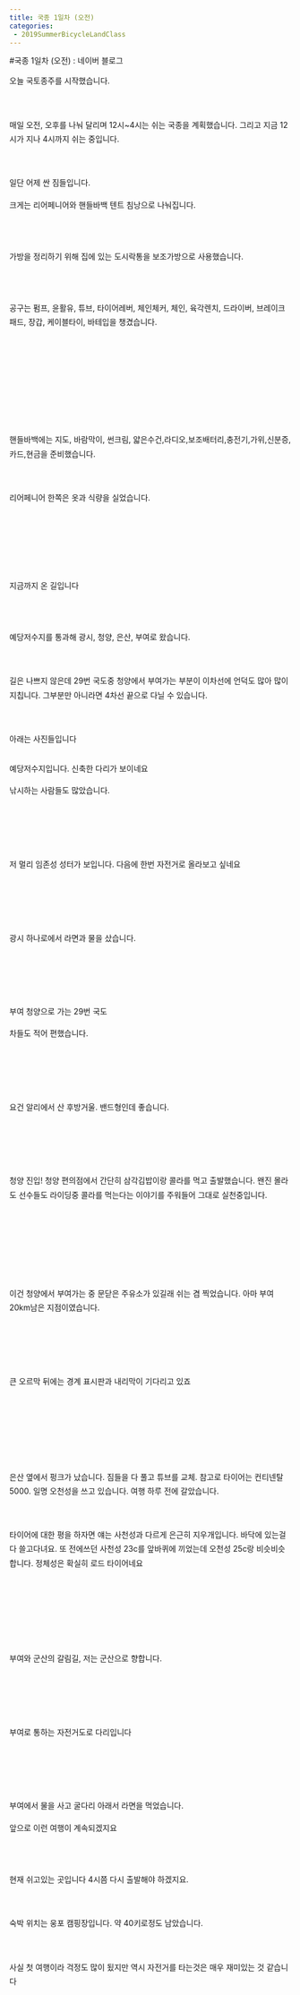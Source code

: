 ```yaml
---
title: 국종 1일차 (오전)
categories:
 - 2019SummerBicycleLandClass
---
```

#국종 1일차 (오전) : 네이버 블로그
<div class="wrap_rabbit pcol2 _param(1) _postViewArea221568734656" id="post-view221568734656">
<!-- Rabbit HTML --><div class="se-viewer se-theme-default" lang="ko-KR">
<!-- SE_DOC_HEADER_END -->
<div class="se-main-container">
<div class="se-component se-text se-l-default" id="SE-70ac5d70-9574-11e9-b916-510e45e33c70">
<div class="se-component-content">
<div class="se-section se-section-text se-l-default">
<div class="se-module se-module-text"><!-- SE-TEXT { --><p class="se-text-paragraph se-text-paragraph-align-" id="SE-cd93a4c9-9578-11e9-b916-fb7c67facc2d" style="line-height:1.8;"><span class="se-fs- se-ff-" id="SE-f0e3417f-9578-11e9-b916-93fc4c76f9e1" style="">오늘 국토종주를 시작했습니다.</span></p><!-- } SE-TEXT --><!-- SE-TEXT { --><p class="se-text-paragraph se-text-paragraph-align-" id="SE-cd93a4ca-9578-11e9-b916-21fd375de911" style="line-height:1.8;"><span class="se-fs- se-ff-" id="SE-f0e34180-9578-11e9-b916-8d48695a73b2" style="">​</span></p><!-- } SE-TEXT --><!-- SE-TEXT { --><p class="se-text-paragraph se-text-paragraph-align-" id="SE-cd93a4cb-9578-11e9-b916-e550786c0b76" style="line-height:1.8;"><span class="se-fs- se-ff-" id="SE-f0e34181-9578-11e9-b916-517109d19d25" style="">매일 오전, 오후를 나눠 달리며 12시~4시는 쉬는 국종을 계획했습니다. 그리고 지금 12시가 지나 4시까지 쉬는 중입니다.</span></p><!-- } SE-TEXT --><!-- SE-TEXT { --><p class="se-text-paragraph se-text-paragraph-align-" id="SE-cd93a4cc-9578-11e9-b916-93d128e01814" style="line-height:1.8;"><span class="se-fs- se-ff-" id="SE-f0e34182-9578-11e9-b916-279fa4c99f57" style="">​</span></p><!-- } SE-TEXT --><!-- SE-TEXT { --><p class="se-text-paragraph se-text-paragraph-align-" id="SE-cd93a4cd-9578-11e9-b916-6d3f665ee169" style="line-height:1.8;"><span class="se-fs- se-ff-" id="SE-f0e36893-9578-11e9-b916-b532edc3ffe7" style="">일단 어제 싼 짐들입니다.</span></p><!-- } SE-TEXT --><!-- SE-TEXT { --><p class="se-text-paragraph se-text-paragraph-align-" id="SE-ca3e1099-9578-11e9-b916-89c071687af5" style="line-height:1.8;"><span class="se-fs- se-ff-" id="SE-f0e36894-9578-11e9-b916-5dc8eb824347" style="">크게는 리어페니어와 핸들바백 텐트 침낭으로 나눠집니다.</span></p><!-- } SE-TEXT --></div>
</div>
</div>
</div> <div class="se-component se-image se-l-default" id="SE-6f2e970b-9574-11e9-b916-593839b1abb2">
<div class="se-component-content se-component-content-fit">
<div class="se-section se-section-image se-l-default se-section-align-">
<a class="se-module se-module-image __se_image_link __se_link" data-linkdata='{"id" : "SE-6f2e970b-9574-11e9-b916-593839b1abb2", "src" : "https://postfiles.pstatic.net/MjAxOTA2MjNfMjYw/MDAxNTYxMjY3NzY0MDE5.tsZNor87NUztt7p4k_Q4Jb5D3yaNSoIHESNFOvZ61HAg.9hQ6IzOU3wivWzb40ZtzPUpx8XrFfLVrT4DrSitHlTkg.JPEG.dls32208/20190622_230708.jpg", "linkUse" : "false", "link" : ""}' data-linktype="img" href="#" onclick="return false;" style=" ">
<img alt="" class="se-image-resource" data-height="506" data-lazy-src="https://postfiles.pstatic.net/MjAxOTA2MjNfMjYw/MDAxNTYxMjY3NzY0MDE5.tsZNor87NUztt7p4k_Q4Jb5D3yaNSoIHESNFOvZ61HAg.9hQ6IzOU3wivWzb40ZtzPUpx8XrFfLVrT4DrSitHlTkg.JPEG.dls32208/20190622_230708.jpg?type=w966" data-width="900" src="https://postfiles.pstatic.net/MjAxOTA2MjNfMjYw/MDAxNTYxMjY3NzY0MDE5.tsZNor87NUztt7p4k_Q4Jb5D3yaNSoIHESNFOvZ61HAg.9hQ6IzOU3wivWzb40ZtzPUpx8XrFfLVrT4DrSitHlTkg.JPEG.dls32208/20190622_230708.jpg?type=w80_blur">
</img></a> </div>
</div>
</div> <div class="se-component se-text se-l-default" id="SE-e794bbeb-9574-11e9-b916-03cc31fae914">
<div class="se-component-content">
<div class="se-section se-section-text se-l-default">
<div class="se-module se-module-text"><!-- SE-TEXT { --><p class="se-text-paragraph se-text-paragraph-align-" id="SE-ca3ed3eb-9578-11e9-b916-c9d22a446337" style="line-height:1.8;"><span class="se-fs- se-ff-" id="SE-f0e3ddc5-9578-11e9-b916-35224829ff65" style="">​</span></p><!-- } SE-TEXT --><!-- SE-TEXT { --><p class="se-text-paragraph se-text-paragraph-align-" id="SE-f0e3ddc7-9578-11e9-b916-51f9c7b86590" style="line-height:1.8;"><span class="se-fs- se-ff-" id="SE-f0e3ddc6-9578-11e9-b916-311af63f2821" style="">가방을 정리하기 위해 집에 있는 도시락통을 보조가방으로 사용했습니다.</span></p><!-- } SE-TEXT --><!-- SE-TEXT { --><p class="se-text-paragraph se-text-paragraph-align-" id="SE-f0e3ddc9-9578-11e9-b916-a17f2e33fc4f" style="line-height:1.8;"><span class="se-fs- se-ff-" id="SE-f0e3ddc8-9578-11e9-b916-a77092971b4c" style="">​</span></p><!-- } SE-TEXT --></div>
</div>
</div>
</div> <div class="se-component se-image se-l-default" id="SE-e7924aea-9574-11e9-b916-37cdfd3c1903">
<div class="se-component-content se-component-content-fit">
<div class="se-section se-section-image se-l-default se-section-align-">
<a class="se-module se-module-image __se_image_link __se_link" data-linkdata='{"id" : "SE-e7924aea-9574-11e9-b916-37cdfd3c1903", "src" : "https://postfiles.pstatic.net/MjAxOTA2MjNfMTU5/MDAxNTYxMjY3NzY1MTY1.qzcMdt0jgoVVYoJ8pnU8JhD8rdZKygCHvVCeHbM81zAg.Pkq_Ka5EIn9YaS2Zcxndn6v4OwNOqa0Nep0i8ZylgLwg.JPEG.dls32208/20190622_230726.jpg", "linkUse" : "false", "link" : ""}' data-linktype="img" href="#" onclick="return false;" style=" ">
<img alt="" class="se-image-resource" data-height="506" data-lazy-src="https://postfiles.pstatic.net/MjAxOTA2MjNfMTU5/MDAxNTYxMjY3NzY1MTY1.qzcMdt0jgoVVYoJ8pnU8JhD8rdZKygCHvVCeHbM81zAg.Pkq_Ka5EIn9YaS2Zcxndn6v4OwNOqa0Nep0i8ZylgLwg.JPEG.dls32208/20190622_230726.jpg?type=w966" data-width="900" src="https://postfiles.pstatic.net/MjAxOTA2MjNfMTU5/MDAxNTYxMjY3NzY1MTY1.qzcMdt0jgoVVYoJ8pnU8JhD8rdZKygCHvVCeHbM81zAg.Pkq_Ka5EIn9YaS2Zcxndn6v4OwNOqa0Nep0i8ZylgLwg.JPEG.dls32208/20190622_230726.jpg?type=w80_blur">
</img></a> </div>
</div>
</div> <div class="se-component se-text se-l-default" id="SE-2c2a69fe-9575-11e9-b916-f3e5d9475fdb">
<div class="se-component-content">
<div class="se-section se-section-text se-l-default">
<div class="se-module se-module-text"><!-- SE-TEXT { --><p class="se-text-paragraph se-text-paragraph-align-" id="SE-cd9ec862-9578-11e9-b916-b77dd29618d2" style="line-height:1.8;"><span class="se-fs- se-ff-" id="SE-f0e452fa-9578-11e9-b916-a3b4b479fca5" style="">공구는 펌프, 윤활유, 튜브, 타이어레버, 체인체커, 체인, 육각렌치, 드라이버, 브레이크 패드, 장갑, 케이블타이, 바테입을 챙겼습니다.</span></p><!-- } SE-TEXT --><!-- SE-TEXT { --><p class="se-text-paragraph se-text-paragraph-align-" id="SE-cd9ec863-9578-11e9-b916-f3ec7655eb94" style="line-height:1.8;"><span class="se-fs- se-ff-" id="SE-f0e452fb-9578-11e9-b916-5102fc228a4b" style="">​</span></p><!-- } SE-TEXT --><!-- SE-TEXT { --><p class="se-text-paragraph se-text-paragraph-align-" id="SE-ca3f9745-9578-11e9-b916-c17598fee1cf" style="line-height:1.8;"><span class="se-fs- se-ff-" id="SE-f0e452fc-9578-11e9-b916-3db4e283d488" style="">​</span></p><!-- } SE-TEXT --><!-- SE-TEXT { --><p class="se-text-paragraph se-text-paragraph-align-" id="SE-f0e452fe-9578-11e9-b916-abd48c38a8e8" style="line-height:1.8;"><span class="se-fs- se-ff-" id="SE-f0e452fd-9578-11e9-b916-abacd2945b03" style="">​</span></p><!-- } SE-TEXT --><!-- SE-TEXT { --><p class="se-text-paragraph se-text-paragraph-align-" id="SE-f0e45300-9578-11e9-b916-a90c297e291f" style="line-height:1.8;"><span class="se-fs- se-ff-" id="SE-f0e452ff-9578-11e9-b916-1bec44aa1cfb" style="">​</span></p><!-- } SE-TEXT --></div>
</div>
</div>
</div> <div class="se-component se-image se-l-default" id="SE-2c27aadd-9575-11e9-b916-897f7a8324a9">
<div class="se-component-content se-component-content-fit">
<div class="se-section se-section-image se-l-default se-section-align-">
<a class="se-module se-module-image __se_image_link __se_link" data-linkdata='{"id" : "SE-2c27aadd-9575-11e9-b916-897f7a8324a9", "src" : "https://postfiles.pstatic.net/MjAxOTA2MjNfNjkg/MDAxNTYxMjY3NzY2NTA5.-sEv4j1JwF_alUD3ki6T33EvI70pSzf4QnT0VOazjocg.DUCqgNjiqtK3VhzZ1KPnkyF2Rliwm5pqyBDrdv3S4vog.JPEG.dls32208/20190622_230740.jpg", "linkUse" : "false", "link" : ""}' data-linktype="img" href="#" onclick="return false;" style=" ">
<img alt="" class="se-image-resource" data-height="506" data-lazy-src="https://postfiles.pstatic.net/MjAxOTA2MjNfNjkg/MDAxNTYxMjY3NzY2NTA5.-sEv4j1JwF_alUD3ki6T33EvI70pSzf4QnT0VOazjocg.DUCqgNjiqtK3VhzZ1KPnkyF2Rliwm5pqyBDrdv3S4vog.JPEG.dls32208/20190622_230740.jpg?type=w966" data-width="900" src="https://postfiles.pstatic.net/MjAxOTA2MjNfNjkg/MDAxNTYxMjY3NzY2NTA5.-sEv4j1JwF_alUD3ki6T33EvI70pSzf4QnT0VOazjocg.DUCqgNjiqtK3VhzZ1KPnkyF2Rliwm5pqyBDrdv3S4vog.JPEG.dls32208/20190622_230740.jpg?type=w80_blur">
</img></a> </div>
</div>
</div> <div class="se-component se-text se-l-default" id="SE-82f99e11-9575-11e9-b916-d99198fbb91f">
<div class="se-component-content">
<div class="se-section se-section-text se-l-default">
<div class="se-module se-module-text"><!-- SE-TEXT { --><p class="se-text-paragraph se-text-paragraph-align-" id="SE-cd9fd9d6-9578-11e9-b916-bdc19caef679" style="line-height:1.8;"><span class="se-fs- se-ff-" id="SE-f0e4c831-9578-11e9-b916-2563ea16e5c1" style="">핸들바백에는 지도, 바람막이, 썬크림, 얇은수건,라디오,보조배터리,충전기,가위,신분증,카드,현금을 준비했습니다.</span></p><!-- } SE-TEXT --><!-- SE-TEXT { --><p class="se-text-paragraph se-text-paragraph-align-" id="SE-cd9fd9d7-9578-11e9-b916-7f07474db780" style="line-height:1.8;"><span class="se-fs- se-ff-" id="SE-f0e4c832-9578-11e9-b916-ef86c498b7f3" style="">​</span></p><!-- } SE-TEXT --><!-- SE-TEXT { --><p class="se-text-paragraph se-text-paragraph-align-" id="SE-cd9fd9d8-9578-11e9-b916-c730c828b7d8" style="line-height:1.8;"><span class="se-fs- se-ff-" id="SE-f0e4c833-9578-11e9-b916-ebe1829d5e88" style="">리어페니어 한쪽은 옷과 식량을 실었습니다.</span></p><!-- } SE-TEXT --><!-- SE-TEXT { --><p class="se-text-paragraph se-text-paragraph-align-" id="SE-cd9fd9d9-9578-11e9-b916-8147fb597e8e" style="line-height:1.8;"><span class="se-fs- se-ff-" id="SE-f0e4c834-9578-11e9-b916-e71bf2c49d8f" style="">​</span></p><!-- } SE-TEXT --><!-- SE-TEXT { --><p class="se-text-paragraph se-text-paragraph-align-" id="SE-cd9fd9da-9578-11e9-b916-23c3a3164b18" style="line-height:1.8;"><span class="se-fs- se-ff-" id="SE-f0e4c835-9578-11e9-b916-47518d306234" style="">​</span></p><!-- } SE-TEXT --><!-- SE-TEXT { --><p class="se-text-paragraph se-text-paragraph-align-" id="SE-cd9fd9db-9578-11e9-b916-4980bfb493dc" style="line-height:1.8;"><span class="se-fs- se-ff-" id="SE-f0e4c836-9578-11e9-b916-fb43a11a43f3" style="">​</span></p><!-- } SE-TEXT --><!-- SE-TEXT { --><p class="se-text-paragraph se-text-paragraph-align-" id="SE-ca405aa7-9578-11e9-b916-996d648920f7" style="line-height:1.8;"><span class="se-fs- se-ff-" id="SE-f0e4ef47-9578-11e9-b916-c948fa899520" style="">지금까지 온 길입니다</span></p><!-- } SE-TEXT --></div>
</div>
</div>
</div> <div class="se-component se-image se-l-default" id="SE-82f75420-9575-11e9-b916-9981d5059d4a">
<div class="se-component-content se-component-content-fit">
<div class="se-section se-section-image se-l-default se-section-align-">
<a class="se-module se-module-image __se_image_link __se_link" data-linkdata='{"id" : "SE-82f75420-9575-11e9-b916-9981d5059d4a", "src" : "https://postfiles.pstatic.net/MjAxOTA2MjNfMjAz/MDAxNTYxMjY3NzY4MDIw.6WBLCNjs85Y3mmenuU73zboVgehWvrEf7ur3jF5NTK4g.3h4cqGTXVdpoA1U_9fWfebm0epww2cyK1RQuj6XH1V0g.JPEG.dls32208/Screenshot_20190623-141226_Strava.jpg", "linkUse" : "false", "link" : ""}' data-linktype="img" href="#" onclick="return false;" style=" ">
<img alt="" class="se-image-resource" data-height="1900" data-lazy-src="https://postfiles.pstatic.net/MjAxOTA2MjNfMjAz/MDAxNTYxMjY3NzY4MDIw.6WBLCNjs85Y3mmenuU73zboVgehWvrEf7ur3jF5NTK4g.3h4cqGTXVdpoA1U_9fWfebm0epww2cyK1RQuj6XH1V0g.JPEG.dls32208/Screenshot_20190623-141226_Strava.jpg?type=w966" data-width="900" src="https://postfiles.pstatic.net/MjAxOTA2MjNfMjAz/MDAxNTYxMjY3NzY4MDIw.6WBLCNjs85Y3mmenuU73zboVgehWvrEf7ur3jF5NTK4g.3h4cqGTXVdpoA1U_9fWfebm0epww2cyK1RQuj6XH1V0g.JPEG.dls32208/Screenshot_20190623-141226_Strava.jpg?type=w80_blur">
</img></a> </div>
</div>
</div> <div class="se-component se-text se-l-default" id="SE-4d058e6d-9576-11e9-b916-4180f7c2fd85">
<div class="se-component-content">
<div class="se-section se-section-text se-l-default">
<div class="se-module se-module-text"><!-- SE-TEXT { --><p class="se-text-paragraph se-text-paragraph-align-" id="SE-cda1ae9e-9578-11e9-b916-615763e600e3" style="line-height:1.8;"><span class="se-fs- se-ff-" id="SE-f0e53d68-9578-11e9-b916-ef18b3d0da17" style="">​</span></p><!-- } SE-TEXT --><!-- SE-TEXT { --><p class="se-text-paragraph se-text-paragraph-align-" id="SE-cda1ae9f-9578-11e9-b916-d5442f0b07c8" style="line-height:1.8;"><span class="se-fs- se-ff-" id="SE-f0e53d69-9578-11e9-b916-51b3fc8e7b49" style="">예당저수지를 통과해 광시, 청양, 은산, 부여로 왔습니다.</span></p><!-- } SE-TEXT --><!-- SE-TEXT { --><p class="se-text-paragraph se-text-paragraph-align-" id="SE-cda1d5b0-9578-11e9-b916-0134d06cbdd3" style="line-height:1.8;"><span class="se-fs- se-ff-" id="SE-f0e53d6a-9578-11e9-b916-ef1255e9dfa0" style="">​</span></p><!-- } SE-TEXT --><!-- SE-TEXT { --><p class="se-text-paragraph se-text-paragraph-align-" id="SE-cda1d5b1-9578-11e9-b916-1d2bdb74fd48" style="line-height:1.8;"><span class="se-fs- se-ff-" id="SE-f0e53d6b-9578-11e9-b916-bf54f32f0ec9" style="">길은 나쁘지 않은데 29번 국도중 청양에서 부여가는 부분이 이차선에 언덕도 많아 많이 지칩니다. 그부분만 아니라면 4차선 끝으로 다닐 수 있습니다.</span></p><!-- } SE-TEXT --><!-- SE-TEXT { --><p class="se-text-paragraph se-text-paragraph-align-" id="SE-cda1d5b2-9578-11e9-b916-c5ae4ca8d25b" style="line-height:1.8;"><span class="se-fs- se-ff-" id="SE-f0e5647c-9578-11e9-b916-81bc60b3b9df" style="">​</span></p><!-- } SE-TEXT --><!-- SE-TEXT { --><p class="se-text-paragraph se-text-paragraph-align-" id="SE-ca411e03-9578-11e9-b916-85fe8e67722d" style="line-height:1.8;"><span class="se-fs- se-ff-" id="SE-f0e5647d-9578-11e9-b916-db6d300539bb" style="">아래는 사진들입니다</span></p><!-- } SE-TEXT --></div>
</div>
</div>
</div> <div class="se-component se-image se-l-default" id="SE-4d016fad-9576-11e9-b916-e5e97be71e27">
<div class="se-component-content se-component-content-fit">
<div class="se-section se-section-image se-l-default se-section-align-">
<a class="se-module se-module-image __se_image_link __se_link" data-linkdata='{"id" : "SE-4d016fad-9576-11e9-b916-e5e97be71e27", "src" : "https://postfiles.pstatic.net/MjAxOTA2MjNfNzYg/MDAxNTYxMjY3NzY5MzI3.CORRF-TGTOQE1SzD-NWF6X8-9kT0nScwTUK3GK5jm88g.KIEDHWQ0zjbMdRw1oO89wT70Y0D1IoOlnZFqMdfYbZog.JPEG.dls32208/20190623_081829.jpg", "linkUse" : "false", "link" : ""}' data-linktype="img" href="#" onclick="return false;" style=" ">
<img alt="" class="se-image-resource" data-height="506" data-lazy-src="https://postfiles.pstatic.net/MjAxOTA2MjNfNzYg/MDAxNTYxMjY3NzY5MzI3.CORRF-TGTOQE1SzD-NWF6X8-9kT0nScwTUK3GK5jm88g.KIEDHWQ0zjbMdRw1oO89wT70Y0D1IoOlnZFqMdfYbZog.JPEG.dls32208/20190623_081829.jpg?type=w966" data-width="900" src="https://postfiles.pstatic.net/MjAxOTA2MjNfNzYg/MDAxNTYxMjY3NzY5MzI3.CORRF-TGTOQE1SzD-NWF6X8-9kT0nScwTUK3GK5jm88g.KIEDHWQ0zjbMdRw1oO89wT70Y0D1IoOlnZFqMdfYbZog.JPEG.dls32208/20190623_081829.jpg?type=w80_blur"/>
</a> </div>
</div>
</div> <div class="se-component se-text se-l-default" id="SE-50546bbe-9576-11e9-b916-67e883fdb30d">
<div class="se-component-content">
<div class="se-section se-section-text se-l-default">
<div class="se-module se-module-text"><!-- SE-TEXT { --><p class="se-text-paragraph se-text-paragraph-align-" id="SE-cda4e2f5-9578-11e9-b916-29d4129ba238" style="line-height:1.8;"><span class="se-fs- se-ff-" id="SE-f0e5b29e-9578-11e9-b916-391eef5f2713" style="">예당저수지입니다. 신축한 다리가 보이네요</span></p><!-- } SE-TEXT --><!-- SE-TEXT { --><p class="se-text-paragraph se-text-paragraph-align-" id="SE-ca41ba47-9578-11e9-b916-c97fb1e8d62c" style="line-height:1.8;"><span class="se-fs- se-ff-" id="SE-f0e5b29f-9578-11e9-b916-a9983cbcb238" style="">낚시하는 사람들도 많았습니다.</span></p><!-- } SE-TEXT --><!-- SE-TEXT { --><p class="se-text-paragraph se-text-paragraph-align-" id="SE-f0e5b2a1-9578-11e9-b916-0101f1daa041" style="line-height:1.8;"><span class="se-fs- se-ff-" id="SE-f0e5b2a0-9578-11e9-b916-a90196feb04a" style="">​</span></p><!-- } SE-TEXT --><!-- SE-TEXT { --><p class="se-text-paragraph se-text-paragraph-align-" id="SE-f0e5b2a3-9578-11e9-b916-a512aa1db3a1" style="line-height:1.8;"><span class="se-fs- se-ff-" id="SE-f0e5b2a2-9578-11e9-b916-c7e54cb647f9" style="">​</span></p><!-- } SE-TEXT --></div>
</div>
</div>
</div> <div class="se-component se-image se-l-default" id="SE-4d01bdce-9576-11e9-b916-ad2870e67d04">
<div class="se-component-content se-component-content-fit">
<div class="se-section se-section-image se-l-default se-section-align-">
<a class="se-module se-module-image __se_image_link __se_link" data-linkdata='{"id" : "SE-4d01bdce-9576-11e9-b916-ad2870e67d04", "src" : "https://postfiles.pstatic.net/MjAxOTA2MjNfMjky/MDAxNTYxMjY3NzcwNjUx.-5WwwVWlez0-TxKgKzuHd9YrPPph04QvMFu23vttWeYg.XiE6Tzz3krf2vV6xzLImVMbP5cRLlCSKg6SvKQwtqFgg.JPEG.dls32208/20190623_083724.jpg", "linkUse" : "false", "link" : ""}' data-linktype="img" href="#" onclick="return false;" style=" ">
<img alt="" class="se-image-resource" data-height="506" data-lazy-src="https://postfiles.pstatic.net/MjAxOTA2MjNfMjky/MDAxNTYxMjY3NzcwNjUx.-5WwwVWlez0-TxKgKzuHd9YrPPph04QvMFu23vttWeYg.XiE6Tzz3krf2vV6xzLImVMbP5cRLlCSKg6SvKQwtqFgg.JPEG.dls32208/20190623_083724.jpg?type=w966" data-width="900" src="https://postfiles.pstatic.net/MjAxOTA2MjNfMjky/MDAxNTYxMjY3NzcwNjUx.-5WwwVWlez0-TxKgKzuHd9YrPPph04QvMFu23vttWeYg.XiE6Tzz3krf2vV6xzLImVMbP5cRLlCSKg6SvKQwtqFgg.JPEG.dls32208/20190623_083724.jpg?type=w80_blur"/>
</a> </div>
</div>
</div> <div class="se-component se-text se-l-default" id="SE-6c5574cb-9576-11e9-b916-0d143dfaefbb">
<div class="se-component-content">
<div class="se-section se-section-text se-l-default">
<div class="se-module se-module-text"><!-- SE-TEXT { --><p class="se-text-paragraph se-text-paragraph-align-" id="SE-ca422f7d-9578-11e9-b916-a93b2b65ecc5" style="line-height:1.8;"><span class="se-fs- se-ff-" id="SE-f0e600c4-9578-11e9-b916-67bd11aacd66" style="">저 멀리 임존성 성터가 보입니다. 다음에 한번 자전거로 올라보고 싶네요</span></p><!-- } SE-TEXT --><!-- SE-TEXT { --><p class="se-text-paragraph se-text-paragraph-align-" id="SE-f0e627d6-9578-11e9-b916-952fdfc1bc94" style="line-height:1.8;"><span class="se-fs- se-ff-" id="SE-f0e627d5-9578-11e9-b916-91e21b7afa0a" style="">​</span></p><!-- } SE-TEXT --><!-- SE-TEXT { --><p class="se-text-paragraph se-text-paragraph-align-" id="SE-f0e627d8-9578-11e9-b916-e14d6012e8dc" style="line-height:1.8;"><span class="se-fs- se-ff-" id="SE-f0e627d7-9578-11e9-b916-9fa846bb6cad" style="">​</span></p><!-- } SE-TEXT --></div>
</div>
</div>
</div> <div class="se-component se-image se-l-default" id="SE-4d01e4df-9576-11e9-b916-0300d350125b">
<div class="se-component-content se-component-content-fit">
<div class="se-section se-section-image se-l-default se-section-align-">
<a class="se-module se-module-image __se_image_link __se_link" data-linkdata='{"id" : "SE-4d01e4df-9576-11e9-b916-0300d350125b", "src" : "https://postfiles.pstatic.net/MjAxOTA2MjNfMTEy/MDAxNTYxMjY3NzcyMDM4.FvXknN4ZpSwbXEca7p3euzsAX-nlVCnA3fXqwF4ZiDQg.H93ZaJLb0RfNyuA82G9w8wN9SSRzwVklK-DLWnFc1Kcg.JPEG.dls32208/20190623_090332.jpg", "linkUse" : "false", "link" : ""}' data-linktype="img" href="#" onclick="return false;" style=" ">
<img alt="" class="se-image-resource" data-height="506" data-lazy-src="https://postfiles.pstatic.net/MjAxOTA2MjNfMTEy/MDAxNTYxMjY3NzcyMDM4.FvXknN4ZpSwbXEca7p3euzsAX-nlVCnA3fXqwF4ZiDQg.H93ZaJLb0RfNyuA82G9w8wN9SSRzwVklK-DLWnFc1Kcg.JPEG.dls32208/20190623_090332.jpg?type=w966" data-width="900" src="https://postfiles.pstatic.net/MjAxOTA2MjNfMTEy/MDAxNTYxMjY3NzcyMDM4.FvXknN4ZpSwbXEca7p3euzsAX-nlVCnA3fXqwF4ZiDQg.H93ZaJLb0RfNyuA82G9w8wN9SSRzwVklK-DLWnFc1Kcg.JPEG.dls32208/20190623_090332.jpg?type=w80_blur"/>
</a> </div>
</div>
</div> <div class="se-component se-text se-l-default" id="SE-836d521e-9576-11e9-b916-094278f69286">
<div class="se-component-content">
<div class="se-section se-section-text se-l-default">
<div class="se-module se-module-text"><!-- SE-TEXT { --><p class="se-text-paragraph se-text-paragraph-align-" id="SE-ca42cbc3-9578-11e9-b916-19dc16def60e" style="line-height:1.8;"><span class="se-fs- se-ff-" id="SE-f0e675f9-9578-11e9-b916-1920fba67b35" style="">광시 하나로에서 라면과 물을 샀습니다.</span></p><!-- } SE-TEXT --><!-- SE-TEXT { --><p class="se-text-paragraph se-text-paragraph-align-" id="SE-f0e675fb-9578-11e9-b916-fd9d0a001b06" style="line-height:1.8;"><span class="se-fs- se-ff-" id="SE-f0e675fa-9578-11e9-b916-57e93dc64978" style="">​</span></p><!-- } SE-TEXT --><!-- SE-TEXT { --><p class="se-text-paragraph se-text-paragraph-align-" id="SE-f0e675fd-9578-11e9-b916-2359b30c95eb" style="line-height:1.8;"><span class="se-fs- se-ff-" id="SE-f0e675fc-9578-11e9-b916-090f08791ee4" style="">​</span></p><!-- } SE-TEXT --></div>
</div>
</div>
</div> <div class="se-component se-image se-l-default" id="SE-4d020bf0-9576-11e9-b916-37e8237b2de0">
<div class="se-component-content se-component-content-fit">
<div class="se-section se-section-image se-l-default se-section-align-">
<a class="se-module se-module-image __se_image_link __se_link" data-linkdata='{"id" : "SE-4d020bf0-9576-11e9-b916-37e8237b2de0", "src" : "https://postfiles.pstatic.net/MjAxOTA2MjNfMTI4/MDAxNTYxMjY3NzczODI3.c3UD3__c-vnr2q96A8DefDKe7mFVEKaXyJnIsKTT52Eg.N60Ujueo1epl-_8Z_UY7Nd99_oPtTufGQEfDgnImSQAg.JPEG.dls32208/20190623_091424.jpg", "linkUse" : "false", "link" : ""}' data-linktype="img" href="#" onclick="return false;" style=" ">
<img alt="" class="se-image-resource" data-height="1600" data-lazy-src="https://postfiles.pstatic.net/MjAxOTA2MjNfMTI4/MDAxNTYxMjY3NzczODI3.c3UD3__c-vnr2q96A8DefDKe7mFVEKaXyJnIsKTT52Eg.N60Ujueo1epl-_8Z_UY7Nd99_oPtTufGQEfDgnImSQAg.JPEG.dls32208/20190623_091424.jpg?type=w966" data-width="900" src="https://postfiles.pstatic.net/MjAxOTA2MjNfMTI4/MDAxNTYxMjY3NzczODI3.c3UD3__c-vnr2q96A8DefDKe7mFVEKaXyJnIsKTT52Eg.N60Ujueo1epl-_8Z_UY7Nd99_oPtTufGQEfDgnImSQAg.JPEG.dls32208/20190623_091424.jpg?type=w80_blur"/>
</a> </div>
</div>
</div> <div class="se-component se-text se-l-default" id="SE-af625f83-9576-11e9-b916-c97d48815e93">
<div class="se-component-content">
<div class="se-section se-section-text se-l-default">
<div class="se-module se-module-text"><!-- SE-TEXT { --><p class="se-text-paragraph se-text-paragraph-align-" id="SE-cdab4b9c-9578-11e9-b916-0d1c3760c6b2" style="line-height:1.8;"><span class="se-fs- se-ff-" id="SE-f0e6c41e-9578-11e9-b916-0b0853cd588c" style="">부여 청양으로 가는 29번 국도</span></p><!-- } SE-TEXT --><!-- SE-TEXT { --><p class="se-text-paragraph se-text-paragraph-align-" id="SE-ca4340fb-9578-11e9-b916-39494a9f70f9" style="line-height:1.8;"><span class="se-fs- se-ff-" id="SE-f0e6eb2f-9578-11e9-b916-a9a1f453ab0a" style="">차들도 적어 편했습니다.</span></p><!-- } SE-TEXT --><!-- SE-TEXT { --><p class="se-text-paragraph se-text-paragraph-align-" id="SE-f0e6eb31-9578-11e9-b916-eb792d2d4944" style="line-height:1.8;"><span class="se-fs- se-ff-" id="SE-f0e6eb30-9578-11e9-b916-e983f5076920" style="">​</span></p><!-- } SE-TEXT --><!-- SE-TEXT { --><p class="se-text-paragraph se-text-paragraph-align-" id="SE-f0e6eb33-9578-11e9-b916-7dbb7494fdbf" style="line-height:1.8;"><span class="se-fs- se-ff-" id="SE-f0e6eb32-9578-11e9-b916-7307a188fa2a" style="">​</span></p><!-- } SE-TEXT --></div>
</div>
</div>
</div> <div class="se-component se-image se-l-default" id="SE-4d025a11-9576-11e9-b916-e308f02ff2fb">
<div class="se-component-content se-component-content-fit">
<div class="se-section se-section-image se-l-default se-section-align-">
<a class="se-module se-module-image __se_image_link __se_link" data-linkdata='{"id" : "SE-4d025a11-9576-11e9-b916-e308f02ff2fb", "src" : "https://postfiles.pstatic.net/MjAxOTA2MjNfMTEz/MDAxNTYxMjY3Nzc1ODIz.QysczJ_nfioeCGKCd7jR84fGmtvPOenUPu101Q6oPN4g.7Vy1vddhtOJhhq5EagGjeedA1WTkOffqCme6P7j1ytwg.JPEG.dls32208/20190623_091531.jpg", "linkUse" : "false", "link" : ""}' data-linktype="img" href="#" onclick="return false;" style=" ">
<img alt="" class="se-image-resource" data-height="1600" data-lazy-src="https://postfiles.pstatic.net/MjAxOTA2MjNfMTEz/MDAxNTYxMjY3Nzc1ODIz.QysczJ_nfioeCGKCd7jR84fGmtvPOenUPu101Q6oPN4g.7Vy1vddhtOJhhq5EagGjeedA1WTkOffqCme6P7j1ytwg.JPEG.dls32208/20190623_091531.jpg?type=w966" data-width="900" src="https://postfiles.pstatic.net/MjAxOTA2MjNfMTEz/MDAxNTYxMjY3Nzc1ODIz.QysczJ_nfioeCGKCd7jR84fGmtvPOenUPu101Q6oPN4g.7Vy1vddhtOJhhq5EagGjeedA1WTkOffqCme6P7j1ytwg.JPEG.dls32208/20190623_091531.jpg?type=w80_blur"/>
</a> </div>
</div>
</div> <div class="se-component se-text se-l-default" id="SE-d390277a-9576-11e9-b916-b5d359e3142a">
<div class="se-component-content">
<div class="se-section se-section-text se-l-default">
<div class="se-module se-module-text"><!-- SE-TEXT { --><p class="se-text-paragraph se-text-paragraph-align-" id="SE-ca43b631-9578-11e9-b916-591380363824" style="line-height:1.8;"><span class="se-fs- se-ff-" id="SE-f0e73854-9578-11e9-b916-af28b8cf1f40" style="">요건 알리에서 산 후방거울. 밴드형인데 좋습니다.</span></p><!-- } SE-TEXT --><!-- SE-TEXT { --><p class="se-text-paragraph se-text-paragraph-align-" id="SE-f0e73856-9578-11e9-b916-c3158c6a738d" style="line-height:1.8;"><span class="se-fs- se-ff-" id="SE-f0e73855-9578-11e9-b916-73c52a49d502" style="">​</span></p><!-- } SE-TEXT --><!-- SE-TEXT { --><p class="se-text-paragraph se-text-paragraph-align-" id="SE-f0e73858-9578-11e9-b916-9765ecaf102a" style="line-height:1.8;"><span class="se-fs- se-ff-" id="SE-f0e73857-9578-11e9-b916-d3d6f817d954" style="">​</span></p><!-- } SE-TEXT --></div>
</div>
</div>
</div> <div class="se-component se-image se-l-default" id="SE-4d028122-9576-11e9-b916-ff3ada3777bc">
<div class="se-component-content se-component-content-fit">
<div class="se-section se-section-image se-l-default se-section-align-">
<a class="se-module se-module-image __se_image_link __se_link" data-linkdata='{"id" : "SE-4d028122-9576-11e9-b916-ff3ada3777bc", "src" : "https://postfiles.pstatic.net/MjAxOTA2MjNfMTQ5/MDAxNTYxMjY3Nzc3Nzc3.CBAdxNUxTPSiuVF-sa2LJyurW3ZmPIS6bZIIMGfKo8Yg.QOYr-uZAvWYlbVfkKITe2SyHGbooN2rz7CNFHnjphuog.JPEG.dls32208/20190623_091755.jpg", "linkUse" : "false", "link" : ""}' data-linktype="img" href="#" onclick="return false;" style=" ">
<img alt="" class="se-image-resource" data-height="1600" data-lazy-src="https://postfiles.pstatic.net/MjAxOTA2MjNfMTQ5/MDAxNTYxMjY3Nzc3Nzc3.CBAdxNUxTPSiuVF-sa2LJyurW3ZmPIS6bZIIMGfKo8Yg.QOYr-uZAvWYlbVfkKITe2SyHGbooN2rz7CNFHnjphuog.JPEG.dls32208/20190623_091755.jpg?type=w966" data-width="900" src="https://postfiles.pstatic.net/MjAxOTA2MjNfMTQ5/MDAxNTYxMjY3Nzc3Nzc3.CBAdxNUxTPSiuVF-sa2LJyurW3ZmPIS6bZIIMGfKo8Yg.QOYr-uZAvWYlbVfkKITe2SyHGbooN2rz7CNFHnjphuog.JPEG.dls32208/20190623_091755.jpg?type=w80_blur"/>
</a> </div>
</div>
</div> <div class="se-component se-text se-l-default" id="SE-f4d68697-9576-11e9-b916-db6ce7667ece">
<div class="se-component-content">
<div class="se-section se-section-text se-l-default">
<div class="se-module se-module-text"><!-- SE-TEXT { --><p class="se-text-paragraph se-text-paragraph-align-" id="SE-ca445277-9578-11e9-b916-07c398703248" style="line-height:1.8;"><span class="se-fs- se-ff-" id="SE-f0e78679-9578-11e9-b916-a5563e164452" style="">청양 진입! 청양 편의점에서 간단히 삼각김밥이랑 콜라를 먹고 출발했습니다. 왠진 몰라도 선수들도 라이딩중 콜라를 먹는다는 이야기를 주워들어 그대로 실천중입니다.</span></p><!-- } SE-TEXT --><!-- SE-TEXT { --><p class="se-text-paragraph se-text-paragraph-align-" id="SE-f0e7867b-9578-11e9-b916-99cfb2456482" style="line-height:1.8;"><span class="se-fs- se-ff-" id="SE-f0e7867a-9578-11e9-b916-193839dc3747" style="">​</span></p><!-- } SE-TEXT --><!-- SE-TEXT { --><p class="se-text-paragraph se-text-paragraph-align-" id="SE-f0e7867d-9578-11e9-b916-bd77ec0f6083" style="line-height:1.8;"><span class="se-fs- se-ff-" id="SE-f0e7867c-9578-11e9-b916-ef7987fb2972" style="">​</span></p><!-- } SE-TEXT --></div>
</div>
</div>
</div> <div class="se-component se-image se-l-default" id="SE-4d02a834-9576-11e9-b916-1bdf704f5d08">
<div class="se-component-content se-component-content-fit">
<div class="se-section se-section-image se-l-default se-section-align-">
<a class="se-module se-module-image __se_image_link __se_link" data-linkdata='{"id" : "SE-4d02a834-9576-11e9-b916-1bdf704f5d08", "src" : "https://postfiles.pstatic.net/MjAxOTA2MjNfMTM2/MDAxNTYxMjY3Nzc5MDkz.S1BzhNxJRS8XtCvkwwC9xrRK7Vhs7CGzvpn7uCh1HZ0g.k-sHnmIB5BlKGpnWl6m7vJkT9c6QQp510tqNGY5aOvwg.JPEG.dls32208/20190623_103824.jpg", "linkUse" : "false", "link" : ""}' data-linktype="img" href="#" onclick="return false;" style=" ">
<img alt="" class="se-image-resource" data-height="506" data-lazy-src="https://postfiles.pstatic.net/MjAxOTA2MjNfMTM2/MDAxNTYxMjY3Nzc5MDkz.S1BzhNxJRS8XtCvkwwC9xrRK7Vhs7CGzvpn7uCh1HZ0g.k-sHnmIB5BlKGpnWl6m7vJkT9c6QQp510tqNGY5aOvwg.JPEG.dls32208/20190623_103824.jpg?type=w966" data-width="900" src="https://postfiles.pstatic.net/MjAxOTA2MjNfMTM2/MDAxNTYxMjY3Nzc5MDkz.S1BzhNxJRS8XtCvkwwC9xrRK7Vhs7CGzvpn7uCh1HZ0g.k-sHnmIB5BlKGpnWl6m7vJkT9c6QQp510tqNGY5aOvwg.JPEG.dls32208/20190623_103824.jpg?type=w80_blur"/>
</a> </div>
</div>
</div> <div class="se-component se-text se-l-default" id="SE-2f3eead4-9577-11e9-b916-27edeb197721">
<div class="se-component-content">
<div class="se-section se-section-text se-l-default">
<div class="se-module se-module-text"><!-- SE-TEXT { --><p class="se-text-paragraph se-text-paragraph-align-" id="SE-f0e7d49f-9578-11e9-b916-a50f8cea0366" style=""><span class="se-fs- se-ff-" id="SE-f0e7d49e-9578-11e9-b916-f3138e9899e0" style="">​</span></p><!-- } SE-TEXT --></div>
</div>
</div>
</div> <div class="se-component se-image se-l-default" id="SE-4d02cf45-9576-11e9-b916-7fc5ba580b9a">
<div class="se-component-content se-component-content-fit">
<div class="se-section se-section-image se-l-default se-section-align-">
<a class="se-module se-module-image __se_image_link __se_link" data-linkdata='{"id" : "SE-4d02cf45-9576-11e9-b916-7fc5ba580b9a", "src" : "https://postfiles.pstatic.net/MjAxOTA2MjNfMjg5/MDAxNTYxMjY3NzgwNjAy.PsVouzUWasOl6nlOzkkT6OqhD-pWMWEfxlRKRG81Z48g.LZ2ykdK8zywUfbMyNHXuvopWZOPeYujcCf0uU8LGfRgg.JPEG.dls32208/20190623_103932.jpg", "linkUse" : "false", "link" : ""}' data-linktype="img" href="#" onclick="return false;" style=" ">
<img alt="" class="se-image-resource" data-height="1600" data-lazy-src="https://postfiles.pstatic.net/MjAxOTA2MjNfMjg5/MDAxNTYxMjY3NzgwNjAy.PsVouzUWasOl6nlOzkkT6OqhD-pWMWEfxlRKRG81Z48g.LZ2ykdK8zywUfbMyNHXuvopWZOPeYujcCf0uU8LGfRgg.JPEG.dls32208/20190623_103932.jpg?type=w966" data-width="900" src="https://postfiles.pstatic.net/MjAxOTA2MjNfMjg5/MDAxNTYxMjY3NzgwNjAy.PsVouzUWasOl6nlOzkkT6OqhD-pWMWEfxlRKRG81Z48g.LZ2ykdK8zywUfbMyNHXuvopWZOPeYujcCf0uU8LGfRgg.JPEG.dls32208/20190623_103932.jpg?type=w80_blur"/>
</a> </div>
</div>
</div> <div class="se-component se-image se-l-default" id="SE-4d02f656-9576-11e9-b916-b3f221293324">
<div class="se-component-content se-component-content-fit">
<div class="se-section se-section-image se-l-default se-section-align-">
<a class="se-module se-module-image __se_image_link __se_link" data-linkdata='{"id" : "SE-4d02f656-9576-11e9-b916-b3f221293324", "src" : "https://postfiles.pstatic.net/MjAxOTA2MjNfMjAw/MDAxNTYxMjY3NzgyMzcw.23nvLGU9HYDc9hJhgn9R4gjO-LB2ftZA44rJIIDzII8g.WndBEImkpMA1srU4V3MUyy7phANDIvDT3IMp8Gw75-4g.JPEG.dls32208/20190623_103935.jpg", "linkUse" : "false", "link" : ""}' data-linktype="img" href="#" onclick="return false;" style=" ">
<img alt="" class="se-image-resource" data-height="1600" data-lazy-src="https://postfiles.pstatic.net/MjAxOTA2MjNfMjAw/MDAxNTYxMjY3NzgyMzcw.23nvLGU9HYDc9hJhgn9R4gjO-LB2ftZA44rJIIDzII8g.WndBEImkpMA1srU4V3MUyy7phANDIvDT3IMp8Gw75-4g.JPEG.dls32208/20190623_103935.jpg?type=w966" data-width="900" src="https://postfiles.pstatic.net/MjAxOTA2MjNfMjAw/MDAxNTYxMjY3NzgyMzcw.23nvLGU9HYDc9hJhgn9R4gjO-LB2ftZA44rJIIDzII8g.WndBEImkpMA1srU4V3MUyy7phANDIvDT3IMp8Gw75-4g.JPEG.dls32208/20190623_103935.jpg?type=w80_blur"/>
</a> </div>
</div>
</div> <div class="se-component se-text se-l-default" id="SE-46754d37-9577-11e9-b916-951a4fdd0033">
<div class="se-component-content">
<div class="se-section se-section-text se-l-default">
<div class="se-module se-module-text"><!-- SE-TEXT { --><p class="se-text-paragraph se-text-paragraph-align-" id="SE-ca458aff-9578-11e9-b916-c3a82e4c589b" style="line-height:1.8;"><span class="se-fs- se-ff-" id="SE-f0e870e0-9578-11e9-b916-5398eb04513d" style="">이건 청양에서 부여가는 중 문닫은 주유소가 있길래 쉬는 겸 찍었습니다. 아마 부여 20km남은 지점이였습니다.</span></p><!-- } SE-TEXT --><!-- SE-TEXT { --><p class="se-text-paragraph se-text-paragraph-align-" id="SE-f0e870e2-9578-11e9-b916-2b343da7f6d2" style="line-height:1.8;"><span class="se-fs- se-ff-" id="SE-f0e870e1-9578-11e9-b916-47fc177d592b" style="">​</span></p><!-- } SE-TEXT --><!-- SE-TEXT { --><p class="se-text-paragraph se-text-paragraph-align-" id="SE-f0e870e4-9578-11e9-b916-c593eedbcc86" style="line-height:1.8;"><span class="se-fs- se-ff-" id="SE-f0e870e3-9578-11e9-b916-2b3c83befb05" style="">​</span></p><!-- } SE-TEXT --></div>
</div>
</div>
</div> <div class="se-component se-image se-l-default" id="SE-4d031d67-9576-11e9-b916-f5902a4a9bbb">
<div class="se-component-content se-component-content-fit">
<div class="se-section se-section-image se-l-default se-section-align-">
<a class="se-module se-module-image __se_image_link __se_link" data-linkdata='{"id" : "SE-4d031d67-9576-11e9-b916-f5902a4a9bbb", "src" : "https://postfiles.pstatic.net/MjAxOTA2MjNfMjE4/MDAxNTYxMjY3Nzg0MDQ2.yiwZpmlOpnJ2tIOsV_c_D4IVMy1aXglfJsw35eFglAIg.83FkXWp3hxp77XNCq-ECgLr8SHHCuTBx6NorUTuBvOEg.JPEG.dls32208/20190623_105046.jpg", "linkUse" : "false", "link" : ""}' data-linktype="img" href="#" onclick="return false;" style=" ">
<img alt="" class="se-image-resource" data-height="1600" data-lazy-src="https://postfiles.pstatic.net/MjAxOTA2MjNfMjE4/MDAxNTYxMjY3Nzg0MDQ2.yiwZpmlOpnJ2tIOsV_c_D4IVMy1aXglfJsw35eFglAIg.83FkXWp3hxp77XNCq-ECgLr8SHHCuTBx6NorUTuBvOEg.JPEG.dls32208/20190623_105046.jpg?type=w966" data-width="900" src="https://postfiles.pstatic.net/MjAxOTA2MjNfMjE4/MDAxNTYxMjY3Nzg0MDQ2.yiwZpmlOpnJ2tIOsV_c_D4IVMy1aXglfJsw35eFglAIg.83FkXWp3hxp77XNCq-ECgLr8SHHCuTBx6NorUTuBvOEg.JPEG.dls32208/20190623_105046.jpg?type=w80_blur"/>
</a> </div>
</div>
</div> <div class="se-component se-image se-l-default" id="SE-4d031d68-9576-11e9-b916-d9d4dbdb8e2f">
<div class="se-component-content se-component-content-fit">
<div class="se-section se-section-image se-l-default se-section-align-">
<a class="se-module se-module-image __se_image_link __se_link" data-linkdata='{"id" : "SE-4d031d68-9576-11e9-b916-d9d4dbdb8e2f", "src" : "https://postfiles.pstatic.net/MjAxOTA2MjNfMjk0/MDAxNTYxMjY3Nzg2MDQw.40pBPz5wofw1TqoFHvKT1gQz7G17cHYI7SgxswdSrJwg.kcsORjmgkdLQ-8bQaKt_YpXy9IHRv_GxN7s05pl9A1kg.JPEG.dls32208/20190623_105214.jpg", "linkUse" : "false", "link" : ""}' data-linktype="img" href="#" onclick="return false;" style=" ">
<img alt="" class="se-image-resource" data-height="1600" data-lazy-src="https://postfiles.pstatic.net/MjAxOTA2MjNfMjk0/MDAxNTYxMjY3Nzg2MDQw.40pBPz5wofw1TqoFHvKT1gQz7G17cHYI7SgxswdSrJwg.kcsORjmgkdLQ-8bQaKt_YpXy9IHRv_GxN7s05pl9A1kg.JPEG.dls32208/20190623_105214.jpg?type=w966" data-width="900" src="https://postfiles.pstatic.net/MjAxOTA2MjNfMjk0/MDAxNTYxMjY3Nzg2MDQw.40pBPz5wofw1TqoFHvKT1gQz7G17cHYI7SgxswdSrJwg.kcsORjmgkdLQ-8bQaKt_YpXy9IHRv_GxN7s05pl9A1kg.JPEG.dls32208/20190623_105214.jpg?type=w80_blur"/>
</a> </div>
</div>
</div> <div class="se-component se-text se-l-default" id="SE-6678cbb6-9577-11e9-b916-39ba0cbc7739">
<div class="se-component-content">
<div class="se-section se-section-text se-l-default">
<div class="se-module se-module-text"><!-- SE-TEXT { --><p class="se-text-paragraph se-text-paragraph-align-" id="SE-cdb50fa9-9578-11e9-b916-d3425accdba2" style="line-height:1.8;"><span class="se-fs- se-ff-" id="SE-f0e8e615-9578-11e9-b916-21e2628b01ce" style="">큰 오르막 뒤에는 경계 표시판과 내리막이 기다리고 있죠</span></p><!-- } SE-TEXT --><!-- SE-TEXT { --><p class="se-text-paragraph se-text-paragraph-align-" id="SE-ca462747-9578-11e9-b916-b9f6abf05e8c" style="line-height:1.8;"><span class="se-fs- se-ff-" id="SE-f0e90d26-9578-11e9-b916-f5bd6e714eb8" style="">​</span></p><!-- } SE-TEXT --><!-- SE-TEXT { --><p class="se-text-paragraph se-text-paragraph-align-" id="SE-f0e90d28-9578-11e9-b916-cb5143cf2e05" style="line-height:1.8;"><span class="se-fs- se-ff-" id="SE-f0e90d27-9578-11e9-b916-4b81bd8afa37" style="">​</span></p><!-- } SE-TEXT --><!-- SE-TEXT { --><p class="se-text-paragraph se-text-paragraph-align-" id="SE-f0e90d2a-9578-11e9-b916-619190c3f9fe" style="line-height:1.8;"><span class="se-fs- se-ff-" id="SE-f0e90d29-9578-11e9-b916-2363a2d0587e" style="">​</span></p><!-- } SE-TEXT --></div>
</div>
</div>
</div> <div class="se-component se-image se-l-default" id="SE-4d034479-9576-11e9-b916-5b5474a688a7">
<div class="se-component-content se-component-content-fit">
<div class="se-section se-section-image se-l-default se-section-align-">
<a class="se-module se-module-image __se_image_link __se_link" data-linkdata='{"id" : "SE-4d034479-9576-11e9-b916-5b5474a688a7", "src" : "https://postfiles.pstatic.net/MjAxOTA2MjNfODMg/MDAxNTYxMjY3Nzg3Nzg1.KCTvXmShEnVpPBnkdks_0l_ubauI6hvRHtwqX8iaUkQg.BfI1z_L2nbWr8dCy1ZDgu2aTu7QW1B7iBdZl4VDc7Tog.JPEG.dls32208/20190623_112931.jpg", "linkUse" : "false", "link" : ""}' data-linktype="img" href="#" onclick="return false;" style=" ">
<img alt="" class="se-image-resource" data-height="1600" data-lazy-src="https://postfiles.pstatic.net/MjAxOTA2MjNfODMg/MDAxNTYxMjY3Nzg3Nzg1.KCTvXmShEnVpPBnkdks_0l_ubauI6hvRHtwqX8iaUkQg.BfI1z_L2nbWr8dCy1ZDgu2aTu7QW1B7iBdZl4VDc7Tog.JPEG.dls32208/20190623_112931.jpg?type=w966" data-width="900" src="https://postfiles.pstatic.net/MjAxOTA2MjNfODMg/MDAxNTYxMjY3Nzg3Nzg1.KCTvXmShEnVpPBnkdks_0l_ubauI6hvRHtwqX8iaUkQg.BfI1z_L2nbWr8dCy1ZDgu2aTu7QW1B7iBdZl4VDc7Tog.JPEG.dls32208/20190623_112931.jpg?type=w80_blur"/>
</a> </div>
</div>
</div> <div class="se-component se-text se-l-default" id="SE-7d0cf9d3-9577-11e9-b916-9f99ff13f87d">
<div class="se-component-content">
<div class="se-section se-section-text se-l-default">
<div class="se-module se-module-text"><!-- SE-TEXT { --><p class="se-text-paragraph se-text-paragraph-align-" id="SE-cdb5fa0c-9578-11e9-b916-75c90f70ac87" style="line-height:1.8;"><span class="se-fs- se-ff-" id="SE-f0e95b4b-9578-11e9-b916-0fb090771462" style="">은산 옆에서 펑크가 났습니다. 짐들을 다 풀고 튜브를 교체. 참고로 타이어는 컨티넨탈 5000. 일명 오천성을 쓰고 있습니다. 여행 하루 전에 갈았습니다.</span></p><!-- } SE-TEXT --><!-- SE-TEXT { --><p class="se-text-paragraph se-text-paragraph-align-" id="SE-cdb5fa0d-9578-11e9-b916-dd6f0ba96d84" style="line-height:1.8;"><span class="se-fs- se-ff-" id="SE-f0e95b4c-9578-11e9-b916-69a06d0a82fb" style="">​</span></p><!-- } SE-TEXT --><!-- SE-TEXT { --><p class="se-text-paragraph se-text-paragraph-align-" id="SE-cdb5fa0e-9578-11e9-b916-a9e32482c6f2" style="line-height:1.8;"><span class="se-fs- se-ff-" id="SE-f0e95b4d-9578-11e9-b916-fb6657ad7682" style="">타이어에 대한 평을 하자면 얘는 사천성과 다르게 은근히 지우개입니다. 바닥에 있는걸 다 쓸고다녀요. 또 전에쓰던  사천성 23c를 앞바퀴에 끼었는데 오천성 25c랑 비슷비슷 합니다. 정체성은 확실히 로드 타이어네요</span></p><!-- } SE-TEXT --><!-- SE-TEXT { --><p class="se-text-paragraph se-text-paragraph-align-" id="SE-ca469c83-9578-11e9-b916-61ff57feb92c" style="line-height:1.8;"><span class="se-fs- se-ff-" id="SE-f0e95b4e-9578-11e9-b916-91f8133b54b8" style="">​</span></p><!-- } SE-TEXT --><!-- SE-TEXT { --><p class="se-text-paragraph se-text-paragraph-align-" id="SE-f0e95b50-9578-11e9-b916-bf7fc5a5b1ea" style="line-height:1.8;"><span class="se-fs- se-ff-" id="SE-f0e95b4f-9578-11e9-b916-09066769e8dd" style="">​</span></p><!-- } SE-TEXT --><!-- SE-TEXT { --><p class="se-text-paragraph se-text-paragraph-align-" id="SE-f0e95b52-9578-11e9-b916-f9dd4c28766c" style="line-height:1.8;"><span class="se-fs- se-ff-" id="SE-f0e95b51-9578-11e9-b916-29fe8b19a644" style="">​</span></p><!-- } SE-TEXT --></div>
</div>
</div>
</div> <div class="se-component se-image se-l-default" id="SE-4d036b8a-9576-11e9-b916-c577311fd252">
<div class="se-component-content se-component-content-fit">
<div class="se-section se-section-image se-l-default se-section-align-">
<a class="se-module se-module-image __se_image_link __se_link" data-linkdata='{"id" : "SE-4d036b8a-9576-11e9-b916-c577311fd252", "src" : "https://postfiles.pstatic.net/MjAxOTA2MjNfNjAg/MDAxNTYxMjY3Nzg5NTcx.fyJHoAuSquclJ-X_q-5KHzM9PqjQy6ByLIeQC-N5MU8g.9O0tj8tBSYki0lo0iLIOr2ntFuLpuZEzTDoRkrzG640g.JPEG.dls32208/20190623_121529.jpg", "linkUse" : "false", "link" : ""}' data-linktype="img" href="#" onclick="return false;" style=" ">
<img alt="" class="se-image-resource" data-height="1600" data-lazy-src="https://postfiles.pstatic.net/MjAxOTA2MjNfNjAg/MDAxNTYxMjY3Nzg5NTcx.fyJHoAuSquclJ-X_q-5KHzM9PqjQy6ByLIeQC-N5MU8g.9O0tj8tBSYki0lo0iLIOr2ntFuLpuZEzTDoRkrzG640g.JPEG.dls32208/20190623_121529.jpg?type=w966" data-width="900" src="https://postfiles.pstatic.net/MjAxOTA2MjNfNjAg/MDAxNTYxMjY3Nzg5NTcx.fyJHoAuSquclJ-X_q-5KHzM9PqjQy6ByLIeQC-N5MU8g.9O0tj8tBSYki0lo0iLIOr2ntFuLpuZEzTDoRkrzG640g.JPEG.dls32208/20190623_121529.jpg?type=w80_blur"/>
</a> </div>
</div>
</div> <div class="se-component se-text se-l-default" id="SE-04523062-9578-11e9-b916-dd9fa2222ce6">
<div class="se-component-content">
<div class="se-section se-section-text se-l-default">
<div class="se-module se-module-text"><!-- SE-TEXT { --><p class="se-text-paragraph se-text-paragraph-align-" id="SE-ca475fd9-9578-11e9-b916-bb8630a349ae" style="line-height:1.8;"><span class="se-fs- se-ff-" id="SE-f0e9a973-9578-11e9-b916-b1ab9b65bdd2" style="">부여와 군산의 갈림길, 저는 군산으로 향합니다.</span></p><!-- } SE-TEXT --><!-- SE-TEXT { --><p class="se-text-paragraph se-text-paragraph-align-" id="SE-f0e9a975-9578-11e9-b916-add4fe960cc9" style="line-height:1.8;"><span class="se-fs- se-ff-" id="SE-f0e9a974-9578-11e9-b916-31c48c09528c" style="">​</span></p><!-- } SE-TEXT --><!-- SE-TEXT { --><p class="se-text-paragraph se-text-paragraph-align-" id="SE-f0e9a977-9578-11e9-b916-f38e6a080e58" style="line-height:1.8;"><span class="se-fs- se-ff-" id="SE-f0e9a976-9578-11e9-b916-8d094fa8a2af" style="">​</span></p><!-- } SE-TEXT --></div>
</div>
</div>
</div> <div class="se-component se-image se-l-default" id="SE-4d03929b-9576-11e9-b916-47cacb7b656b">
<div class="se-component-content se-component-content-fit">
<div class="se-section se-section-image se-l-default se-section-align-">
<a class="se-module se-module-image __se_image_link __se_link" data-linkdata='{"id" : "SE-4d03929b-9576-11e9-b916-47cacb7b656b", "src" : "https://postfiles.pstatic.net/MjAxOTA2MjNfMTkx/MDAxNTYxMjY3NzkxNDEy.uDFB0JNpqFhIK5LLIg0S-r2CxYJcqk0z7fFVheCShhgg.H_qEQk_zbfOONVqlwYYnrV6FmJy6OtIW7GFgSdP2-qUg.JPEG.dls32208/20190623_122211.jpg", "linkUse" : "false", "link" : ""}' data-linktype="img" href="#" onclick="return false;" style=" ">
<img alt="" class="se-image-resource" data-height="1600" data-lazy-src="https://postfiles.pstatic.net/MjAxOTA2MjNfMTkx/MDAxNTYxMjY3NzkxNDEy.uDFB0JNpqFhIK5LLIg0S-r2CxYJcqk0z7fFVheCShhgg.H_qEQk_zbfOONVqlwYYnrV6FmJy6OtIW7GFgSdP2-qUg.JPEG.dls32208/20190623_122211.jpg?type=w966" data-width="900" src="https://postfiles.pstatic.net/MjAxOTA2MjNfMTkx/MDAxNTYxMjY3NzkxNDEy.uDFB0JNpqFhIK5LLIg0S-r2CxYJcqk0z7fFVheCShhgg.H_qEQk_zbfOONVqlwYYnrV6FmJy6OtIW7GFgSdP2-qUg.JPEG.dls32208/20190623_122211.jpg?type=w80_blur"/>
</a> </div>
</div>
</div> <div class="se-component se-text se-l-default" id="SE-16a532ad-9578-11e9-b916-8fe08604bc90">
<div class="se-component-content">
<div class="se-section se-section-text se-l-default">
<div class="se-module se-module-text"><!-- SE-TEXT { --><p class="se-text-paragraph se-text-paragraph-align-" id="SE-ca48232f-9578-11e9-b916-8760aa642038" style="line-height:1.8;"><span class="se-fs- se-ff-" id="SE-f0e9f798-9578-11e9-b916-958572c56c1a" style="">부여로 통하는 자전거도로 다리입니다</span></p><!-- } SE-TEXT --><!-- SE-TEXT { --><p class="se-text-paragraph se-text-paragraph-align-" id="SE-f0e9f79a-9578-11e9-b916-73fb463341f8" style="line-height:1.8;"><span class="se-fs- se-ff-" id="SE-f0e9f799-9578-11e9-b916-d1f6a3b388ac" style="">​</span></p><!-- } SE-TEXT --><!-- SE-TEXT { --><p class="se-text-paragraph se-text-paragraph-align-" id="SE-f0e9f79c-9578-11e9-b916-a99be40cd4de" style="line-height:1.8;"><span class="se-fs- se-ff-" id="SE-f0e9f79b-9578-11e9-b916-3506b2c54327" style="">​</span></p><!-- } SE-TEXT --></div>
</div>
</div>
</div> <div class="se-component se-image se-l-default" id="SE-4d03b9ac-9576-11e9-b916-c1b0240bed15">
<div class="se-component-content se-component-content-fit">
<div class="se-section se-section-image se-l-default se-section-align-">
<a class="se-module se-module-image __se_image_link __se_link" data-linkdata='{"id" : "SE-4d03b9ac-9576-11e9-b916-c1b0240bed15", "src" : "https://postfiles.pstatic.net/MjAxOTA2MjNfOTUg/MDAxNTYxMjY3ODAxMjA0.g_TmmWqDoTwpbDST32S11t-XCm9A1axA6pGUW1hYi74g.4UGv-uUOmMwt0NwZqNo5084mTlHpuWpfZptu5SyOJI4g.JPEG.dls32208/20190623_131834.jpg", "linkUse" : "false", "link" : ""}' data-linktype="img" href="#" onclick="return false;" style=" ">
<img alt="" class="se-image-resource" data-height="506" data-lazy-src="https://postfiles.pstatic.net/MjAxOTA2MjNfOTUg/MDAxNTYxMjY3ODAxMjA0.g_TmmWqDoTwpbDST32S11t-XCm9A1axA6pGUW1hYi74g.4UGv-uUOmMwt0NwZqNo5084mTlHpuWpfZptu5SyOJI4g.JPEG.dls32208/20190623_131834.jpg?type=w966" data-width="900" src="https://postfiles.pstatic.net/MjAxOTA2MjNfOTUg/MDAxNTYxMjY3ODAxMjA0.g_TmmWqDoTwpbDST32S11t-XCm9A1axA6pGUW1hYi74g.4UGv-uUOmMwt0NwZqNo5084mTlHpuWpfZptu5SyOJI4g.JPEG.dls32208/20190623_131834.jpg?type=w80_blur"/>
</a> </div>
</div>
</div> <div class="se-component se-text se-l-default" id="SE-673d5e58-9578-11e9-b916-03da112ece65">
<div class="se-component-content">
<div class="se-section se-section-text se-l-default">
<div class="se-module se-module-text"><!-- SE-TEXT { --><p class="se-text-paragraph se-text-paragraph-align-" id="SE-ca487155-9578-11e9-b916-ff5fa3e047c5" style="line-height:1.8;"><span class="se-fs- se-ff-" id="SE-f0ea1ead-9578-11e9-b916-a55c6411f45e" style="">부여에서 물을 사고 굴다리 아래서 라면을 먹었습니다.</span></p><!-- } SE-TEXT --><!-- SE-TEXT { --><p class="se-text-paragraph se-text-paragraph-align-" id="SE-f0ea1eaf-9578-11e9-b916-dbae3aa36997" style="line-height:1.8;"><span class="se-fs- se-ff-" id="SE-f0ea1eae-9578-11e9-b916-3d579d01f550" style="">앞으로 이런 여행이 계속되겠지요</span></p><!-- } SE-TEXT --><!-- SE-TEXT { --><p class="se-text-paragraph se-text-paragraph-align-" id="SE-f0ea45c1-9578-11e9-b916-09bac78d1bd4" style="line-height:1.8;"><span class="se-fs- se-ff-" id="SE-f0ea45c0-9578-11e9-b916-455e87dc6f8c" style="">​</span></p><!-- } SE-TEXT --></div>
</div>
</div>
</div> <div class="se-component se-image se-l-default" id="SE-6739b4d7-9578-11e9-b916-938497a88f58">
<div class="se-component-content se-component-content-fit">
<div class="se-section se-section-image se-l-default se-section-align-">
<a class="se-module se-module-image __se_image_link __se_link" data-linkdata='{"id" : "SE-6739b4d7-9578-11e9-b916-938497a88f58", "src" : "https://postfiles.pstatic.net/MjAxOTA2MjNfMyAg/MDAxNTYxMjY4MTY0NTU4.dg0iKiT0iIEJFAWCy7M6lXMpgYXf5fahDzLm4EF_Plsg.apbeEuoXMoKDh8GgSZThhWMRUvPYfrchvByVVZdfal8g.JPEG.dls32208/20190623_141150.jpg", "linkUse" : "false", "link" : ""}' data-linktype="img" href="#" onclick="return false;" style=" ">
<img alt="" class="se-image-resource" data-height="506" data-lazy-src="https://postfiles.pstatic.net/MjAxOTA2MjNfMyAg/MDAxNTYxMjY4MTY0NTU4.dg0iKiT0iIEJFAWCy7M6lXMpgYXf5fahDzLm4EF_Plsg.apbeEuoXMoKDh8GgSZThhWMRUvPYfrchvByVVZdfal8g.JPEG.dls32208/20190623_141150.jpg?type=w966" data-width="900" src="https://postfiles.pstatic.net/MjAxOTA2MjNfMyAg/MDAxNTYxMjY4MTY0NTU4.dg0iKiT0iIEJFAWCy7M6lXMpgYXf5fahDzLm4EF_Plsg.apbeEuoXMoKDh8GgSZThhWMRUvPYfrchvByVVZdfal8g.JPEG.dls32208/20190623_141150.jpg?type=w80_blur"/>
</a> </div>
</div>
</div> <div class="se-component se-text se-l-default" id="SE-67b32ab5-9578-11e9-b916-f3502095b4bc">
<div class="se-component-content">
<div class="se-section se-section-text se-l-default">
<div class="se-module se-module-text"><!-- SE-TEXT { --><p class="se-text-paragraph se-text-paragraph-align-" id="SE-cdb92e67-9578-11e9-b916-e16faa77e16a" style="line-height:1.8;"><span class="se-fs- se-ff-" id="SE-f0eabaf2-9578-11e9-b916-81ad6b386c2c" style="">현재 쉬고있는 곳입니다 4시쯤 다시 출발해야 하겠지요.</span></p><!-- } SE-TEXT --><!-- SE-TEXT { --><p class="se-text-paragraph se-text-paragraph-align-" id="SE-cdb92e68-9578-11e9-b916-fb2b6aac7f7d" style="line-height:1.8;"><span class="se-fs- se-ff-" id="SE-f0eabaf3-9578-11e9-b916-c9cf6f5914f5" style="">​</span></p><!-- } SE-TEXT --><!-- SE-TEXT { --><p class="se-text-paragraph se-text-paragraph-align-" id="SE-cdb92e69-9578-11e9-b916-e1381b0bfb2f" style="line-height:1.8;"><span class="se-fs- se-ff-" id="SE-f0eabaf4-9578-11e9-b916-054bc9302331" style="">숙박 위치는 웅포 캠핑장입니다. 약 40키로정도 남았습니다.</span></p><!-- } SE-TEXT --><!-- SE-TEXT { --><p class="se-text-paragraph se-text-paragraph-align-" id="SE-cdb92e6a-9578-11e9-b916-bd18351119be" style="line-height:1.8;"><span class="se-fs- se-ff-" id="SE-f0eabaf5-9578-11e9-b916-4975b0544349" style="">​</span></p><!-- } SE-TEXT --><!-- SE-TEXT { --><p class="se-text-paragraph se-text-paragraph-align-" id="SE-ca48e693-9578-11e9-b916-bdfd0dde1c0b" style="line-height:1.8;"><span class="se-fs- se-ff-" id="SE-f0eabaf6-9578-11e9-b916-856be3afbb6f" style="">사실 첫 여행이라 걱정도 많이 됬지만 역시 자전거를 타는것은 매우 재미있는 것 같습니다</span></p><!-- } SE-TEXT --></div>
</div>
</div>
</div> </div>
</div>
</div>